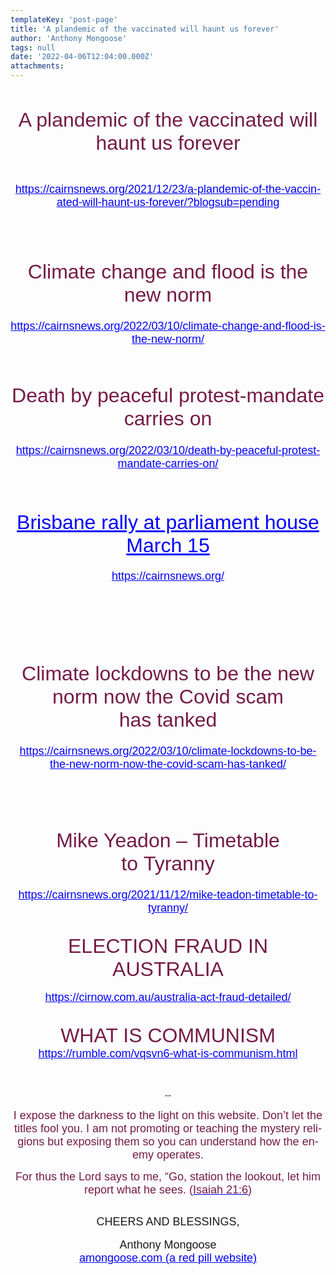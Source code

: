 ```yaml
---
templateKey: 'post-page'
title: 'A plandemic of the vaccinated will haunt us forever'
author: 'Anthony Mongoose'
tags: null
date: '2022-04-06T12:04:00.000Z'
attachments:
---
```

<html xmlns:o="urn:schemas-microsoft-com:office:office" xmlns:w="urn:schemas-microsoft-com:office:word" xmlns:m="http://schemas.microsoft.com/office/2004/12/omml" xmlns="http://www.w3.org/TR/REC-html40">
<head>
<meta http-equiv="Content-Type" content="text/html; charset=Windows-1252">
<meta name="Generator" content="Microsoft Word 15 (filtered medium)">
<style><!--
/* Font Definitions */
@font-face
	{font-family:"Cambria Math";
	panose-1:2 4 5 3 5 4 6 3 2 4;}
@font-face
	{font-family:Calibri;
	panose-1:2 15 5 2 2 2 4 3 2 4;}
@font-face
	{font-family:"Malgun Gothic";
	panose-1:2 11 5 3 2 0 0 2 0 4;}
@font-face
	{font-family:tahoma;
	panose-1:2 11 6 4 3 5 4 4 2 4;}
@font-face
	{font-family:"\@Malgun Gothic";}
/* Style Definitions */
p.MsoNormal, li.MsoNormal, div.MsoNormal
	{margin:0cm;
	font-size:10.0pt;
	font-family:"Calibri",sans-serif;}
h1
	{mso-style-priority:9;
	mso-style-link:"Heading 1 Char";
	mso-margin-top-alt:auto;
	margin-right:0cm;
	mso-margin-bottom-alt:auto;
	margin-left:0cm;
	font-size:24.0pt;
	font-family:"Calibri",sans-serif;
	font-weight:bold;}
h2
	{mso-style-priority:9;
	mso-style-link:"Heading 2 Char";
	mso-margin-top-alt:auto;
	margin-right:0cm;
	mso-margin-bottom-alt:auto;
	margin-left:0cm;
	font-size:18.0pt;
	font-family:"Calibri",sans-serif;
	font-weight:bold;}
a:link, span.MsoHyperlink
	{mso-style-priority:99;
	color:blue;
	text-decoration:underline;}
span.Heading1Char
	{mso-style-name:"Heading 1 Char";
	mso-style-priority:9;
	mso-style-link:"Heading 1";
	font-family:"Calibri Light",sans-serif;
	color:#2F5496;}
span.Heading2Char
	{mso-style-name:"Heading 2 Char";
	mso-style-priority:9;
	mso-style-link:"Heading 2";
	font-family:"Calibri Light",sans-serif;
	color:#2F5496;}
.MsoChpDefault
	{mso-style-type:export-only;
	font-size:10.0pt;}
@page WordSection1
	{size:612.0pt 792.0pt;
	margin:72.0pt 72.0pt 72.0pt 72.0pt;}
div.WordSection1
	{page:WordSection1;}
--></style>
</head>
<body lang="EN-AU" link="blue" vlink="purple" style="word-wrap:break-word">
<div class="WordSection1">
<div>
<div>
<h1 align="center" style="text-align:center"><span style="font-family:&quot;tahoma&quot;,sans-serif;color:#741B47;font-weight:normal">A plandemic of the vaccinated will haunt us&nbsp;forever</span><span style="font-family:&quot;tahoma&quot;,sans-serif"><o:p></o:p></span></h1>
<h1 align="center" style="text-align:center"><span style="font-size:13.5pt;font-family:&quot;tahoma&quot;,sans-serif;font-weight:normal"><a href="https://cairnsnews.org/2021/12/23/a-plandemic-of-the-vaccinated-will-haunt-us-forever/?blogsub=pending" target="_blank">https://cairnsnews.org/2021/12/23/a-plandemic-of-the-vaccinated-will-haunt-us-forever/?blogsub=pending</a></span><span style="font-family:&quot;tahoma&quot;,sans-serif"><o:p></o:p></span></h1>
<div>
<p class="MsoNormal" align="center" style="text-align:center"><span style="font-size:11.0pt;font-family:&quot;tahoma&quot;,sans-serif"><o:p>&nbsp;</o:p></span></p>
</div>
<div>
<h1 align="center" style="text-align:center"><span style="font-family:&quot;tahoma&quot;,sans-serif;color:#741B47;font-weight:normal">Climate change and flood is the new&nbsp;norm</span><span style="font-family:&quot;tahoma&quot;,sans-serif"><o:p></o:p></span></h1>
</div>
<div>
<p class="MsoNormal" align="center" style="text-align:center"><span style="font-size:13.5pt;font-family:&quot;tahoma&quot;,sans-serif"><a href="https://cairnsnews.org/2022/03/10/climate-change-and-flood-is-the-new-norm/" target="_blank">https://cairnsnews.org/2022/03/10/climate-change-and-flood-is-the-new-norm/</a></span><span style="font-size:11.0pt;font-family:&quot;tahoma&quot;,sans-serif"><o:p></o:p></span></p>
</div>
<div>
<p class="MsoNormal" align="center" style="text-align:center"><span style="font-size:11.0pt;font-family:&quot;tahoma&quot;,sans-serif"><o:p>&nbsp;</o:p></span></p>
</div>
<h1 align="center" style="text-align:center"><span style="font-family:&quot;tahoma&quot;,sans-serif;color:#741B47;font-weight:normal">Death by peaceful protest-mandate carries&nbsp;on</span><span style="font-family:&quot;tahoma&quot;,sans-serif"><o:p></o:p></span></h1>
</div>
<div>
<p class="MsoNormal" align="center" style="text-align:center"><span style="font-size:13.5pt;font-family:&quot;tahoma&quot;,sans-serif"><a href="https://cairnsnews.org/2022/03/10/death-by-peaceful-protest-mandate-carries-on/" target="_blank">https://cairnsnews.org/2022/03/10/death-by-peaceful-protest-mandate-carries-on/</a></span><span style="font-size:11.0pt;font-family:&quot;tahoma&quot;,sans-serif"><o:p></o:p></span></p>
</div>
<div>
<p class="MsoNormal" align="center" style="text-align:center"><span style="font-size:11.0pt;font-family:&quot;tahoma&quot;,sans-serif"><o:p>&nbsp;</o:p></span></p>
</div>
<div>
<p class="MsoNormal" align="center" style="text-align:center"><span style="font-size:11.0pt;font-family:&quot;tahoma&quot;,sans-serif"><o:p>&nbsp;</o:p></span></p>
</div>
<div>
<h2 align="center" style="text-align:center"><span style="font-size:24.0pt;font-family:&quot;tahoma&quot;,sans-serif;color:#741B47;font-weight:normal"><a href="https://cairnsnews.org/2022/03/01/brisbane-rally-at-parliament-house-march-15/" target="_blank">Brisbane rally
 at parliament house March&nbsp;15</a></span><span style="font-family:&quot;tahoma&quot;,sans-serif"><o:p></o:p></span></h2>
<div>
<p class="MsoNormal" align="center" style="text-align:center"><span style="font-size:13.5pt;font-family:&quot;tahoma&quot;,sans-serif"><a href="https://cairnsnews.org/" target="_blank">https://cairnsnews.org/</a></span><span style="font-size:11.0pt;font-family:&quot;tahoma&quot;,sans-serif"><o:p></o:p></span></p>
</div>
</div>
<div>
<h1 align="center" style="text-align:center"><span style="font-family:&quot;tahoma&quot;,sans-serif"><o:p>&nbsp;</o:p></span></h1>
<h1 align="center" style="text-align:center"><span style="font-family:&quot;tahoma&quot;,sans-serif;color:#741B47;font-weight:normal">Climate lockdowns to be the new norm now the Covid scam has&nbsp;tanked</span><span style="font-family:&quot;tahoma&quot;,sans-serif"><o:p></o:p></span></h1>
</div>
<div>
<p class="MsoNormal" align="center" style="text-align:center"><span style="font-size:13.5pt;font-family:&quot;tahoma&quot;,sans-serif"><a href="https://cairnsnews.org/2022/03/10/climate-lockdowns-to-be-the-new-norm-now-the-covid-scam-has-tanked/" target="_blank">https://cairnsnews.org/2022/03/10/climate-lockdowns-to-be-the-new-norm-now-the-covid-scam-has-tanked/</a></span><span style="font-size:11.0pt;font-family:&quot;tahoma&quot;,sans-serif"><o:p></o:p></span></p>
</div>
<div>
<p class="MsoNormal" align="center" style="text-align:center"><span style="font-size:11.0pt;font-family:&quot;tahoma&quot;,sans-serif"><o:p>&nbsp;</o:p></span></p>
</div>
<div>
<p class="MsoNormal" align="center" style="text-align:center"><span style="font-size:11.0pt;font-family:&quot;tahoma&quot;,sans-serif"><o:p>&nbsp;</o:p></span></p>
</div>
<div>
<p class="MsoNormal" align="center" style="text-align:center"><span style="font-size:11.0pt;font-family:&quot;tahoma&quot;,sans-serif"><o:p>&nbsp;</o:p></span></p>
</div>
<div>
<h1 align="center" style="text-align:center"><span style="font-family:&quot;tahoma&quot;,sans-serif;color:#741B47;font-weight:normal">Mike Yeadon – Timetable to&nbsp;Tyranny</span><span style="font-family:&quot;tahoma&quot;,sans-serif"><o:p></o:p></span></h1>
<div>
<p class="MsoNormal" align="center" style="text-align:center"><span style="font-size:13.5pt;font-family:&quot;tahoma&quot;,sans-serif"><a href="https://cairnsnews.org/2021/11/12/mike-teadon-timetable-to-tyranny/" target="_blank">https://cairnsnews.org/2021/11/12/mike-teadon-timetable-to-tyranny/</a></span><span style="font-size:11.0pt;font-family:&quot;tahoma&quot;,sans-serif"><o:p></o:p></span></p>
</div>
<div>
<p class="MsoNormal" align="center" style="text-align:center"><span style="font-size:11.0pt;font-family:&quot;tahoma&quot;,sans-serif"><o:p>&nbsp;</o:p></span></p>
</div>
<div>
<p class="MsoNormal" align="center" style="text-align:center"><span style="font-size:11.0pt;font-family:&quot;tahoma&quot;,sans-serif"><o:p>&nbsp;</o:p></span></p>
</div>
<div>
<div>
<p class="MsoNormal" align="center" style="text-align:center"><span style="font-size:24.0pt;font-family:&quot;tahoma&quot;,sans-serif;color:#741B47">ELECTION FRAUD IN AUSTRALIA</span><span style="font-size:11.0pt;font-family:&quot;tahoma&quot;,sans-serif"><o:p></o:p></span></p>
</div>
</div>
</div>
<div>
<p class="MsoNormal" align="center" style="text-align:center"><span style="font-size:11.0pt;font-family:&quot;tahoma&quot;,sans-serif"><o:p>&nbsp;</o:p></span></p>
</div>
<div>
<p class="MsoNormal" align="center" style="text-align:center"><span style="font-size:13.5pt;font-family:&quot;tahoma&quot;,sans-serif"><a href="https://cirnow.com.au/australia-act-fraud-detailed/" target="_blank">https://cirnow.com.au/australia-act-fraud-detailed/</a></span><span style="font-size:11.0pt;font-family:&quot;tahoma&quot;,sans-serif"><o:p></o:p></span></p>
</div>
<div>
<p class="MsoNormal" align="center" style="text-align:center"><span style="font-size:11.0pt;font-family:&quot;tahoma&quot;,sans-serif"><o:p>&nbsp;</o:p></span></p>
</div>
<div>
<p class="MsoNormal" align="center" style="text-align:center"><span style="font-size:11.0pt;font-family:&quot;tahoma&quot;,sans-serif"><o:p>&nbsp;</o:p></span></p>
</div>
<div>
<p class="MsoNormal" align="center" style="text-align:center"><span style="font-size:24.0pt;font-family:&quot;tahoma&quot;,sans-serif;color:#741B47">WHAT IS COMMUNISM</span><span style="font-size:11.0pt;font-family:&quot;tahoma&quot;,sans-serif"><o:p></o:p></span></p>
</div>
<div>
<p class="MsoNormal" align="center" style="text-align:center"><span style="font-size:13.5pt;font-family:&quot;tahoma&quot;,sans-serif"><a href="https://rumble.com/vqsvn6-what-is-communism.html" target="_blank">https://rumble.com/vqsvn6-what-is-communism.html</a></span><span style="font-size:11.0pt;font-family:&quot;tahoma&quot;,sans-serif"><o:p></o:p></span></p>
</div>
<div>
<p class="MsoNormal" align="center" style="text-align:center"><span style="font-size:11.0pt;font-family:&quot;tahoma&quot;,sans-serif"><o:p>&nbsp;</o:p></span></p>
</div>
<div>
<p class="MsoNormal" align="center" style="text-align:center"><span style="font-size:11.0pt;font-family:&quot;tahoma&quot;,sans-serif"><o:p>&nbsp;</o:p></span></p>
</div>
<div>
<p class="MsoNormal" align="center" style="text-align:center"><span style="font-size:11.0pt;font-family:&quot;tahoma&quot;,sans-serif"><o:p>&nbsp;</o:p></span></p>
</div>
<p class="MsoNormal" align="center" style="text-align:center"><span style="font-size:11.0pt">--<o:p></o:p></span></p>
<div>
<div>
<div>
<p align="center" style="text-align:center"><span style="font-size:13.5pt;font-family:&quot;tahoma&quot;,sans-serif;color:#741B47">I expose the darkness to the light on this website. Don’t let the titles fool you. I am not promoting or teaching the mystery religions
 but exposing them so you can understand how the enemy operates.</span><span style="color:#888888"><o:p></o:p></span></p>
<p align="center" style="text-align:center"><span style="font-size:13.5pt;font-family:&quot;tahoma&quot;,sans-serif;color:#741B47">For thus the Lord says to me, “Go, station the lookout, let him report what he sees. (</span><span style="font-size:13.5pt;font-family:&quot;tahoma&quot;,sans-serif"><a href="https://www.kingjamesbibleonline.org/Isaiah-21-6/" target="_blank"><span style="color:#741B47">Isaiah
 21:6</span></a><span style="color:#741B47">)</span></span><o:p></o:p></p>
</div>
<div>
<p class="MsoNormal" align="center" style="text-align:center"><span style="font-size:11.0pt"><o:p>&nbsp;</o:p></span></p>
</div>
<div>
<p class="MsoNormal" align="center" style="text-align:center"><span style="font-size:13.5pt;font-family:&quot;tahoma&quot;,sans-serif">CHEERS AND BLESSINGS,</span><span style="font-size:11.0pt"><o:p></o:p></span></p>
</div>
<div>
<p class="MsoNormal" align="center" style="text-align:center"><span style="font-size:11.0pt"><o:p>&nbsp;</o:p></span></p>
</div>
<div>
<p class="MsoNormal" align="center" style="text-align:center"><span style="font-size:13.5pt;font-family:&quot;tahoma&quot;,sans-serif">Anthony Mongoose</span><span style="font-size:11.0pt"><o:p></o:p></span></p>
</div>
<div>
<p class="MsoNormal" align="center" style="text-align:center"><span style="font-size:11.0pt;font-family:&quot;tahoma&quot;,sans-serif"><a href="https://amongoose.com" target="_blank"><span style="font-size:13.5pt">amongoose.com (a red pill website)</span></a></span><span style="font-size:11.0pt"><o:p></o:p></span></p>
</div>
</div>
</div>
</div>
</div>
</body>
</html>
